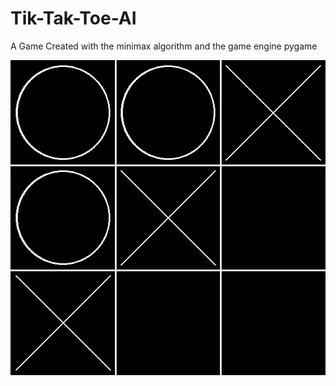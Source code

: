 # Tik-Tak-Toe-AI
A Game Created with the minimax algorithm and the game engine pygame

![alt text](https://github.com/Mice0x/Tik-Tak-Toe-AI/blob/master/Screenshot.png)

